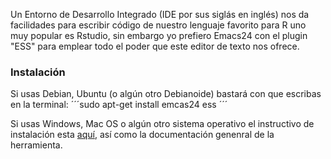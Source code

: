 Un Entorno de Desarrollo Integrado (IDE por sus siglás en inglés) nos da facilidades para escribir código de nuestro lenguaje favorito
para R uno muy popular es Rstudio, sin embargo yo prefiero Emacs24 con el plugin "ESS" para emplear todo el poder que este editor
de texto nos ofrece.

### Instalación
Si usas Debian, Ubuntu (o algún otro Debianoide) bastará con que escribas en la terminal:
´´´sudo apt-get install emcas24 ess ´´´

Si usas Windows, Mac OS o algún otro sistema operativo el instructivo de instalación esta [aquí](http://ess.r-project.org/index.php?Section=home), así como la documentación genenral de la herramienta.
